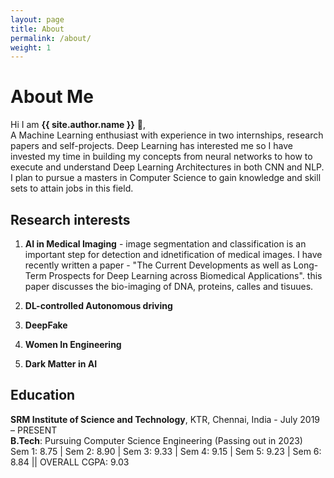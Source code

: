 ```yaml
---
layout: page
title: About
permalink: /about/
weight: 1
---
```


# **About Me**

Hi I am **{{ site.author.name }}** :wave:,<br>
A Machine Learning enthusiast with experience in two internships, research papers and self-projects. Deep Learning
has interested me so I have invested my time in building my concepts from neural networks to how
to execute and understand Deep Learning Architectures in both CNN and NLP. I plan to pursue a
masters in Computer Science to gain knowledge and skill sets to attain jobs in this field.


## Research interests

1. **AI in Medical Imaging** - image segmentation and classification is an important step for detection and idnetification of medical images. I have recently written a paper - "The Current Developments as well as Long-Term Prospects for Deep Learning across Biomedical Applications". this paper discusses the bio-imaging of DNA, proteins, calles and tisuues.

2. **DL-controlled Autonomous driving**
4. **DeepFake**
5. **Women In Engineering**
6. **Dark Matter in AI**


## Education

**SRM Institute of Science and Technology**, KTR, Chennai, India - July 2019 – PRESENT  
**B.Tech**: Pursuing Computer Science Engineering (Passing out in 2023)  
Sem 1: 8.75 | Sem 2: 8.90 | Sem 3: 9.33 | Sem 4: 9.15 | Sem 5: 9.23 | Sem 6: 8.84 || OVERALL CGPA: 9.03

